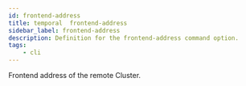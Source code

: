 ```yaml
---
id: frontend-address
title: temporal  frontend-address
sidebar_label: frontend-address
description: Definition for the frontend-address command option.
tags:
	- cli
---
```


Frontend address of the remote Cluster.
